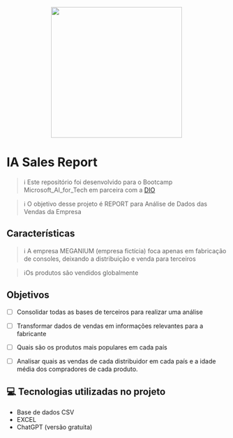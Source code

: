 <p align="center">
<img 
    src="./insight/VendasxDistribuidor.jpg"
    width="300"
/>
</p>


# IA Sales Report


 > ℹ️ Este repositório foi desenvolvido para o Bootcamp Microsoft_AI_for_Tech em parceira com a [DIO](https://dio.me)

 > ℹ️ O objetivo desse projeto é REPORT para Análise de Dados das Vendas da Empresa

## Características

> ℹ️ A empresa MEGANIUM (empresa fictícia) foca apenas em fabricação de consoles, deixando a distribuição e venda para terceiros

> ℹ️Os produtos são vendidos globalmente

## Objetivos

- [ ] Consolidar todas as bases de terceiros para realizar uma análise
- [ ] Transformar dados de vendas em informações relevantes para a fabricante
- [ ] Quais são os produtos mais populares em cada país
- [ ] Analisar quais as vendas de cada distribuidor em cada país e a idade média dos compradores de cada produto.


## 💻 Tecnologias utilizadas no projeto

- Base de dados CSV
- EXCEL
- ChatGPT (versão gratuita)
